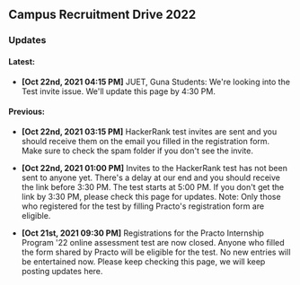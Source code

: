 ## Campus Recruitment Drive 2022
### Updates

#### Latest:

- **\[Oct 22nd, 2021 04:15 PM\]** JUET, Guna Students: We're looking into the Test invite issue. We'll update this page by 4:30 PM.

#### Previous:

- **\[Oct 22nd, 2021 03:15 PM\]** HackerRank test invites are sent and you should receive them on the email you filled in the registration form. Make sure to check the spam folder if you don't see the invite.

- **\[Oct 22nd, 2021 01:00 PM\]** Invites to the HackerRank test has not been sent to anyone yet. There's a delay at our end and you should receive the link before 3:30 PM. The test starts at 5:00 PM. If you don't get the link by 3:30 PM, please check this page for updates.
Note: Only those who registered for the test by filling Practo's registration form are eligible.


- **\[Oct 21st, 2021 09:30 PM\]** Registrations for the Practo Internship Program '22 online assessment test are now closed. Anyone who filled the form shared by Practo will be eligible for the test. No new entries will be entertained now. Please keep checking this page, we will keep posting updates here.

